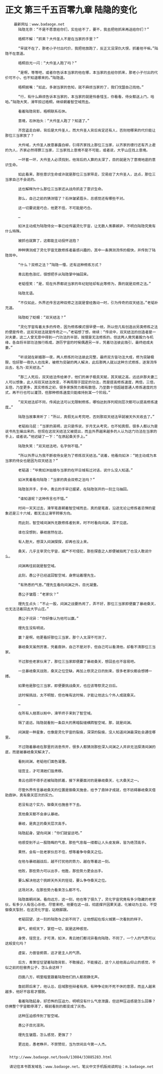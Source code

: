 # 正文 第三千五百零九章 陆隐的变化
        最新网址：www.badaoge.net
          陆隐无奈：“不是不愿意给你们，实在给不了，要不，我去把他抓来再送给你们？”
      
          梧桐不解：“抓来？大仱圣人不是在当家的手里？”
      
          “早就不在了，那老小子付出代价，我把他放跑了，反正又没深仇大恨，抓着他干嘛。”陆隐不在意道。
      
          梧桐目光一闪：“大仱圣人跑了吗？”
      
          “是啊，等等吧，或者你告诉本当家的他在哪，本当家的去给你抓来，那老小子付出的代价可不小，也不知道哪来的。”陆隐道。
      
          梧桐抿嘴：“如此，多谢当家的告知，就不麻烦当家的了，我们伐盟自己找他。”
      
          “行，有什么麻烦告诉本当家的，本当家的就是怜香惜玉，你看看，侍女都送上门，哈哈。”陆隐大笑，滑竿掠过梧桐，继续朝着智空域而去。
      
          看着陆隐背影，梧桐联系石休。
      
          意境，石休抬头：“大仱圣人跑了？知道了。”
      
          齐宫盗走白柳，背后是大仱圣人，而大仱圣人背后肯定还有人，否则他哪来的代价能让那位三当家放了？
      
          大仱域，大仱圣人故意暴露白柳，引得齐家找上那位三当家，以齐家的德行还有齐上君的为人，齐家必然得罪三当家，三当家找上意境不是不可能，或者说，大宇山庄找上意境。
      
          一环套一环，大仱圣人必须找到，他背后的人算的太深了，目的就是为了意境地底的意识生命。
      
          如此看来，那些意识生命或许就是那位三当家带走，交易给了大仱圣人，这点，那位三当家自己不会说的。
      
          这也解释为什么那位三当家还从战舟抓走了意识生命。
      
          那么，自己之前的猜测错了？石休皱紧眉头，总感觉还有哪些不对。
      
          这一切要说是巧合，他更不信，不可能是巧合。
      
          …
      
          如沐主动成为陆隐侍女一事已经传遍灵化宇宙，让无数人羡慕嫉妒，不明白陆隐究竟有什么特殊。
      
          被抓也就算了，这都能主动投怀送抱？
      
          种种猜测成了灵化宇宙无数修炼者最感兴趣的，其中一条猜测流传的极快，并传到了陆隐耳中。
      
          “什么？双修之法？”陆隐一懵，还有这种修炼方式？
      
          青云脸色涨红，很想把手从陆隐掌中抽回来。
      
          老韬怪笑：“是，现在外界都说当家的年纪轻轻却有此等修为，靠的就是双修之法。”
      
          陆隐无语。
      
          “不仅如此，外界还传言这种双修之法就是曾经轰动一时，引为传奇的双天结法。”老韬补充道。
      
          陆隐眨了眨眼：“双天结法？”
      
          “灵化宇宙有着太多的传奇，因为修炼模式很早便一统，所以但凡有创造出另类修炼之法的便是传奇，这双天结法就是传奇之一。”老韬想了想，继续：“传说中，双天结法的创造者是一对夫妻，这二人曾无意中得到一门功法的半部，按理是无法修炼的，但这两人竟凭着毅力与机缘，各自将半部功法强行练成，游历宇宙的时候偶遇另一半，凭着功法彼此吸引，最终结成夫妻。”
      
          “听说就在新婚那一夜，两人修炼的功法彼此完整，最终双方皆功法大成，修为突破极限，恰好那一夜仇人也找来，被修为突破的两人解决，此后那两人就以这种方式修炼，逐渐流传出去，名为-双天结法。”
      
          “那二人死后，双天结法传给弟子，他们的弟子极具天赋，其天赋之高，远远非那夫妻二人可以想象，此人将双天结法改变，不再局限于固定的功法，而是提高修炼速度，两倍，三倍，五倍，乃至更多，其实修炼之初，很多家族势力都有数倍，乃至数十倍超越普通人修炼速度的方式，再不行也可以灌顶，但那种修炼速度只能维持到某一个阶段。”
      
          “双天结法却不同，传闻此法可以无限制修炼，哪怕达到序列规则层次都可以提高修炼速度…”
      
          陆隐当故事来听了：“所以，真假无从考究吧，否则那双天结法早就被天外天收去了。”
      
          老韬拍马屁：“当家的英明，这只是传说，岁月无从考究，也不知真假，很多人都以为是说书先生编出来的，但现在这双天结法又被提出，而且外界越来越多的人认为这门功法在当家的手上，或者说。”他迟疑了一下：“在原起桑天手上。”
      
          陆隐失笑：“双天结法吧，名字倒不错。”
      
          “所以外界认为我不断收侍女是为了修炼双天结法。”说着，他看向如沐：“她主动成为本当家的侍女也是因为双天结法？”
      
          老韬道：“毕竟如沐姑娘与当家的在环日城有过对话，说什么没人知道。”
      
          如沐笑着看向陆隐：“当家的真会双修之法吗？”
      
          陆隐张开手，手中，青云的手早已握紧，在陆隐张开的一刻立马抽回。
      
          “谁知道呢？这种传言也不错。”
      
          时间一天天过去，滑竿笔直朝着智空域而去，真的是笔直，沿途无论让修炼者忌惮的星象还是三十六域，都无法让滑竿转移方向。
      
          而此刻，智空域间渊外无数修炼者到来，时不时看向间渊，深不见底。
      
          谁也没想到，暴岐居然在这。
      
          有人胆大，想深入间渊探探，却再也没上来。
      
          桑天，几乎主宰灵化宇宙，威严不可侵犯，那些探查之人即便被拍死了也没人敢说什么。
      
          间渊再往前就是智空域。
      
          此刻，愚公子已经返回智空域，身旁站着理先生。
      
          “有熟悉的气息。”理先生看向间渊之外，目光凝重。
      
          愚公子皱眉：“老家伙？”
      
          理先生点头：“不止一股，间渊之战要热闹了，弄不好，那位三当家即便赢了暴岐桑天，也无法活着回去大宇山庄。”
      
          愚公子诧异：“你好像认为他可以赢。”
      
          理先生没有明说。
      
          赢？是啊，他更看好那位三当家，那个人太深不可测了。
      
          暴岐桑天虽然厉害，凭着鼎钟，自己不是对手，但自己可以看清他，却看不清那位三当家。
      
          不过那些老家伙来了，那位三当家即便赢了暴岐桑天，想回去也不容易吧。
      
          一旦暴岐桑天战败，桑天之位空缺，再加上祭灵之日的到来，很多老家伙都会想搏一搏。
      
          如果他是那位三当家，即便要挑战桑天，也应该等祭灵之日后。
      
          这时候挑战，太不明智，但也唯有这时候，才能让他这么个外人成就桑天。
      
          …
      
          在所有人翘首以盼中，滑竿终于来到了智空域。
      
          隔了遥远，陆隐就看到一条巨大的黑暗裂缝横跨智空域，那，就是间渊。
      
          间渊是一种星象，也像是灵化宇宙的裂痕，深深的裂痕，没人知道间渊最深处会通往哪里。
      
          不过随着暴岐在那里的消息传开，很多人都猜测那些深入间渊之人并非无法探清间渊的底，而是被暴岐桑天解决了。
      
          看到间渊，老韬他们面色凝重。
      
          瑶宫主，才可清她们皆肃穆。
      
          青云也顾不得手还被陆隐抓着，接下来要面对的是暴岐桑天，七大桑天之一。
      
          尽管外界传言暴岐桑天的位置是御桑天施舍，给予了鼎钟才成就，但不妨碍暴岐桑天借助鼎钟，真有桑天层次的实力。
      
          若没有这个实力，御桑天也施舍不下去。
      
          其他桑天都不会承认暴岐。
      
          暴岐，是真正的桑天层次高手。
      
          陆隐起身，望向间渊：“你们就留这吧。”
      
          他感受到不止一股隐晦的气息，那些气息每一缕都让人头皮发麻，皆为绝顶高手。
      
          果然，会有一批老家伙忍不住，想等着争夺桑天之位。
      
          在他与暴岐越战后，越不打扰他的势力，越在等着这一刻。
      
          他败，那些势力可以出手，他胜，那些势力更会出手。
      
          要么解决他这个挑衅天外天的狂徒，要么争夺桑天之位。
      
          这场对决，在那些势力看来怎么都不亏。
      
          陆隐面朝间渊，看向远方，这一刻，他也等了很久了，灵化宇宙究竟有多少隐藏的老家伙，有多少人有信心杀他，尽管来吧，他要在这一战，彻底撑开因果天道，化被动为主动，不受御桑天掣肘，在这灵化宇宙，站稳脚跟。
      
          老韬回望，这一刻的陆隐与之前不同了，让他想起在炬火城第一次看到的样子。
      
          霸气，俯视天下，掌控一切，就是这种感觉。
      
          身旁，瑶宫主，才可清，如沐，青云她们都诧异看向陆隐，不同了，一个人的气质可以这般变化吗？
      
          虚妄，力兽皆俯首，这才是主人的气质。
      
          后方，青箫怔怔望着陆隐背影，不敢接近，不能接近，这个人给他高山仰止的感觉，不似之前的狂傲贵公子，怎么会这样？
      
          四面八方，明里暗里跟着陆隐他们的人都寂静无声。
      
          詹前顾后来了，他认怂，启域那些辩者有病，有种争论到不死不休的意思，而且人越来越多，他好不容易才摆脱。
      
          看着陆隐起身，好恐怖的压迫力，明明没有什么气息泄露，但这种压迫感是怎么回事？仿佛整个宇宙都停滞了，眼前看到的都变成了灰色。
      
          这种压迫感传到了智空域。
      
          愚公子目光凛冽。
      
          理先生皱眉，怎么感觉，更强了？
      
          更远处，愚老睁开，不禁赞叹，当为世间古今第一人杰。
      
      
      http://www.badaoge.net/book/13084/33885283.html
      
      请记住本书首发域名：www.badaoge.net。笔尖中文手机版阅读网址：m.badaoge.net